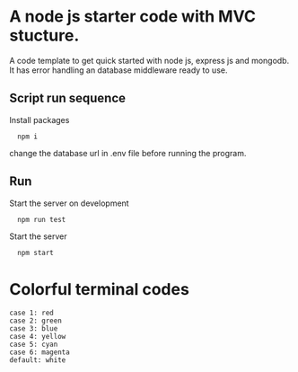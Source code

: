 
# A node js starter code with MVC stucture. 

A code template to get quick started with node js, express js and mongodb. It has error handling an database middleware ready to use. 

## Script run sequence

Install packages

```
  npm i
```
change the database url in .env file before running the program.
## Run 

Start the server on development

```bash
  npm run test
```
Start the server

```bash
  npm start
```

# Colorful terminal codes

```
case 1: red
case 2: green
case 3: blue
case 4: yellow 
case 5: cyan 
case 6: magenta
default: white
```